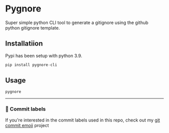 # Pygnore

Super simple python CLI tool to generate a gitignore using the github python gitignore template.

## Installatiion
Pypi has been setup with python 3.9.

```py
pip install pygnore-cli
```

## Usage

```
pygnore
```

---
### 🎉 Commit labels
If you're interested in the commit labels used in this repo, check out my [git commit emoji](https://github.com/TechWiz-3/git-commit-emojis) project
